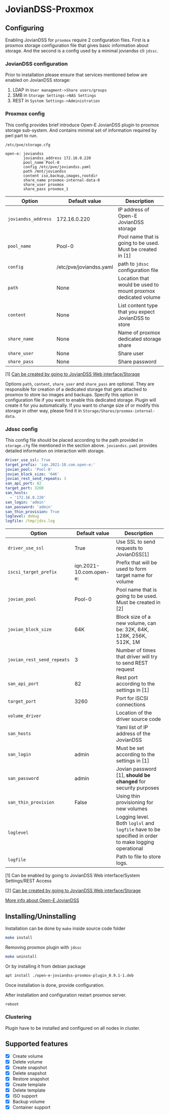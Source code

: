 # JovianDSS-Proxmox

## Configuring

Enabling JovianDSS for `proxmox` require 2 configuration files.
First is a proxmox storage configuration file that gives basic information about storage.
And the second is a config used by a minimal joviandss cli `jdssc`.

### JovianDSS configuration

Prior to installation please ensure that services mentioned below are enabled on JovianDSS storage:
1. LDAP in `User managment->Share users/groups`
2. SMB in `Storage Settings->NAS Settings`
3. REST in `System Settings->Administration`


### Proxmox config

This config provides brief introduce Open-E JovianDSS plugin to proxmox storage sub-system.
And contains minimal set of information required by perl part to run.

`/etc/pve/storage.cfg` 

```
open-e: joviandss
        joviandss_address 172.16.0.220
        pool_name Pool-0
        config /etc/pve/joviandss.yaml
        path /mnt/joviandss
        content iso,backup,images,rootdir
        share_name proxmox-internal-data-0
        share_user proxmox
        share_pass proxmox_1

```

| Option                     | Default value                     | Description                                                         |
|----------------------------|-----------------------------------|---------------------------------------------------------------------|
| `joviandss_address`        | 172.16.0.220                      | IP address of Open-E JovianDSS storage                              |
| `pool_name`                | Pool-0                            | Pool name that is going to be used. Must be created in \[1\]        |
| `config`                   | /etc/pve/joviandss.yaml           | path to `jdssc` configuration file                                  |
| `path`                     | None                              | Location that would be used to mount proxmox dedicated volume       |
| `content`                  | None                              | List content type that you expect JovianDSS to store                | 
| `share_name`               | None                              | Name of proxmox dedicated storage share                             |
| `share_user`               | None                              | Share user                                                          | 
| `share_pass`               | None                              | Share password                                                      |

[1] [Can be created by going to JovianDSS Web interface/Storage](https://www.open-e.com/site_media/download/documents/Open-E-JovianDSS-Advanced-Metro-High-Avability-Cluster-Step-by-Step-2rings.pdf)

Options `path`, `content`, `share_user` and `share_pass` are optional.
They are responsible for creation of a dedicated storage that gets attached to proxmox to store iso images and backups.
Specify this option in configuration file if you want to enable this dedicated storage.
Plugin will create it for you automatically.
If you want to change size of or modify this storage in other way, please find it in `Storage/Shares/proxmox-internal-data`.

### Jdssc config

This config file should be placed according to the path provided in `storage.cfg` file mentioned in the section above.
`joviandss.yaml` provides detailed information on interaction with storage.

```yaml
driver_use_ssl: True
target_prefix: 'iqn.2021-10.com.open-e:'
jovian_pool: 'Pool-0'
jovian_block_size: '64K'
jovian_rest_send_repeats: 3
san_api_port: 82
target_port: 3260
san_hosts: 
  - '172.16.0.220'
san_login: 'admin'
san_password: 'admin'
san_thin_provision: True
loglevel: debug
logfile: /tmp/jdss.log
```

| Option                     | Default value           | Description                                                         |
|----------------------------|-------------------------|---------------------------------------------------------------------|
| `driver_use_ssl`           | True                    | Use SSL to send requests to JovianDSS\[1\]                          |
| `iscsi_target_prefix`      | iqn.2021-10.com.open-e: | Prefix that will be used to form target name for volume             |
| `jovian_pool`              | Pool-0                  | Pool name that is going to be used. Must be created in \[2\]        |
| `jovian_block_size`        | 64K                     | Block size of a new volume, can be: 32K, 64K, 128K, 256K, 512K, 1M  |
| `jovian_rest_send_repeats` | 3                       | Number of times that driver will try to send REST request           |
| `san_api_port`             | 82                      | Rest port according to the settings in \[1\]                        |
| `target_port`              | 3260                    | Port for iSCSI connections                                          |
| `volume_driver`            |                         | Location of the driver source code                                  |
| `san_hosts`                |                         | Yaml list of IP address of the JovianDSS                 |
| `san_login`                | admin                   | Must be set according to the settings in \[1\]                      |
| `san_password`             | admin                   | Jovian password \[1\], **should be changed** for security purposes  |
| `san_thin_provision`       | False                   | Using thin provisioning for new volumes                             |
| `loglevel`                 |                         | Logging level. Both `loglvl` and `logfile` have to be specified in order to make logging operational |
| `logfile`                  |                         | Path to file to store logs.                                         |


[1] Can be enabled by going to JovianDSS Web interface/System Settings/REST Access

[2] [Can be created by going to JovianDSS Web interface/Storage](https://www.open-e.com/site_media/download/documents/Open-E-JovianDSS-Advanced-Metro-High-Avability-Cluster-Step-by-Step-2rings.pdf)

[More info about Open-E JovianDSS](http://blog.open-e.com/?s=how+to)



## Installing/Uninstalling

Installation can be done by `make` inside source code folder

```bash
make install
```

Removing proxmox plugin with `jdssc`
```bash
make uninstall
```

Or by installing it from debian package

```bash
apt install ./open-e-joviandss-proxmox-plugin_0.9.1-1.deb
```

Once installation is done, provide configuration.

After installation and configuration restart proxmox server.

```bash
reboot
```
### Clustering

Plugin have to be installed and configured on all nodes in cluster.


## Supported features

- [x] Create volume
- [x] Delete volume
- [x] Create snapshot
- [x] Delete snapshot
- [x] Restore snapshot
- [x] Create template
- [x] Delete template
- [x] ISO support
- [x] Backup volume
- [x] Container support
